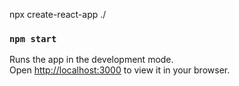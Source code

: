 npx create-react-app ./


### `npm start`

Runs the app in the development mode.\
Open [http://localhost:3000](http://localhost:3000) to view it in your browser.
